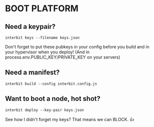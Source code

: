 # BOOT PLATFORM

## Need a keypair?

`interbit keys --filename keys.json`

Don't forget to put these pubkeys in your config before you build and in your hypervisor when you deploy! (And in process.env.PUBLIC_KEY/PRIVATE_KEY on your servers)

## Need a manifest?

`interbit build --config interbit.config.js`

## Want to boot a node, hot shot?

`interbit deploy --key-pair keys.json`

See how I didn't forget my keys? That means we can BLOCK. :+1:
